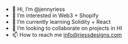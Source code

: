 - 👋 Hi, I’m @jennyriess
- 👀 I’m interested in Web3 + Shopify
- 🌱 I’m currently learning Solidity + React
- 💞️ I’m looking to collaborate on projects in HI
- 📫 How to reach me info@riessdesigns.com

<!---
jennyriess/jennyriess is a ✨ special ✨ repository because its `README.md` (this file) appears on your GitHub profile.
You can click the Preview link to take a look at your changes.
--->
